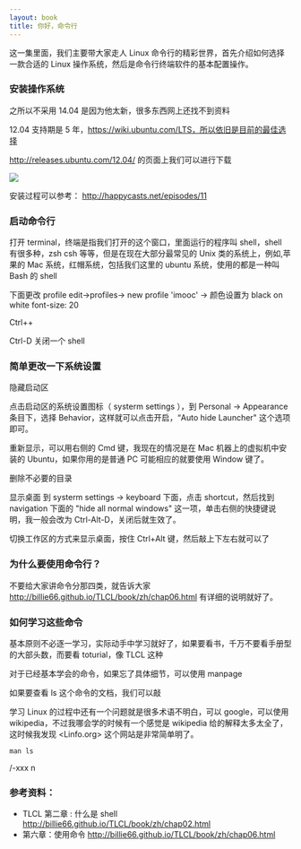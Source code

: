 ```yaml
---
layout: book
title: 你好，命令行
---
```


这一集里面，我们主要带大家走人 Linux 命令行的精彩世界，首先介绍如何选择一款合适的 Linux 操作系统，然后是命令行终端软件的基本配置操作。

### 安装操作系统

之所以不采用 14.04 是因为他太新，很多东西网上还找不到资料

12.04 支持期是 5 年，https://wiki.ubuntu.com/LTS，所以依旧是目前的最佳选择

<http://releases.ubuntu.com/12.04/> 的页面上我们可以进行下载

![](http://media.happycasts.net/pic/lgcb/ubuntu.png)

安装过程可以参考：
http://happycasts.net/episodes/11

### 启动命令行

打开 terminal，终端是指我们打开的这个窗口，里面运行的程序叫 shell，shell 有很多种，zsh csh 等等，但是在现在大部分最常见的 Unix 类的系统上，例如,苹果的 Mac 系统，红帽系统，包括我们这里的 ubuntu 系统，使用的都是一种叫 Bash 的 shell

下面更改 profile
edit->profiles-> new profile 'imooc' ->
颜色设置为 black on white
font-size: 20

Ctrl++

Ctrl-D 关闭一个 shell


### 简单更改一下系统设置

隐藏启动区

点击启动区的系统设置图标（ systerm settings ），到 Personal -> Appearance 条目下，选择 Behavior，这样就可以点击开启，“Auto hide Launcher" 这个选项即可。

重新显示，可以用右侧的 Cmd 键，我现在的情况是在 Mac 机器上的虚拟机中安装的 Ubuntu，如果你用的是普通 PC 可能相应的就要使用 Window 键了。


删除不必要的目录

显示桌面  到 systerm settings -> keyboard 下面，点击 shortcut，然后找到 navigation 下面的 "hide all normal windows" 这一项，单击右侧的快捷键说明，我一般会改为 Ctrl-Alt-D，关闭后就生效了。

切换工作区的方式来显示桌面，按住 Ctrl+Alt 键，然后敲上下左右就可以了


### 为什么要使用命令行？

不要给大家讲命令分那四类，就告诉大家
http://billie66.github.io/TLCL/book/zh/chap06.html 有详细的说明就好了。

### 如何学习这些命令

基本原则不必逐一学习，实际动手中学习就好了，如果要看书，千万不要看手册型的大部头数，而要看 toturial，像 TLCL 这种

对于已经基本学会的命令，如果忘了具体细节，可以使用 manpage

如果要查看 ls 这个命令的文档，我们可以敲

学习 Linux 的过程中还有一个问题就是很多术语不明白，可以 google，可以使用 wikipedia，不过我哪会学的时候有一个感觉是 wikipedia 给的解释太多太全了，这时候我发现 <Linfo.org> 这个网站是非常简单明了。

```
man ls
```

/-xxx n


### 参考资料：

- TLCL 第二章 : 什么是 shell <http://billie66.github.io/TLCL/book/zh/chap02.html>
- 第六章：使用命令 <http://billie66.github.io/TLCL/book/zh/chap06.html>
